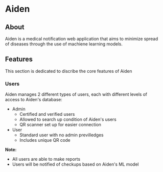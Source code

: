 # Aiden
## About
Aiden is a medical notification web application that aims to minimize spread of diseases through the use of machiene learning models.

## Features
This section is dedicated to discribe the core features of Aiden

### Users
Aiden manages 2 different types of users, each with different levels of access to Aiden's database:
* Admin
    - Certified and verified users
    - Allowed to search up condition of Aiden's users
    - QR scanner set up for easier connection
* User
    - Standard user with no admin previlledges 
    - Includes unique QR code

**Note:**
- All users are able to make reports
- Users will be notified of checkups based on Aiden's ML model